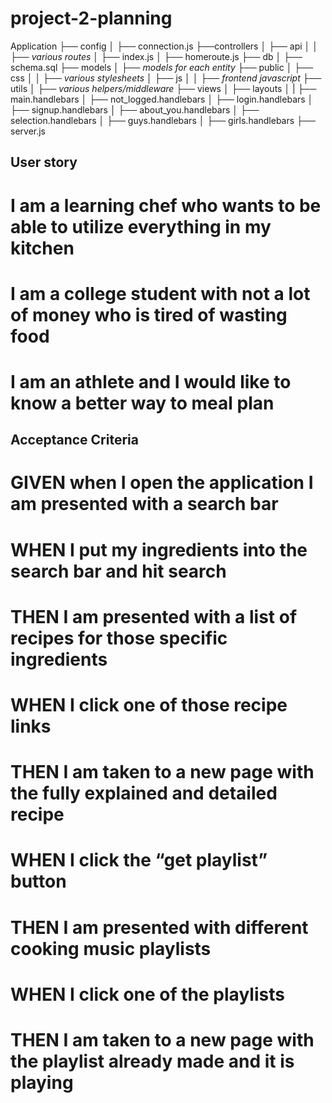 # project-2-planning

Application
├── config
│ ├── connection.js
├──controllers
│ ├── api
│ │ ├── *various routes*
│ ├── index.js
│ ├── homeroute.js
├── db
│ ├── schema.sql
├── models
│ ├── *models for each entity*
├── public
│ ├── css
│ │ ├── *various stylesheets*
│ ├── js
│ │ ├── *frontend javascript*
├── utils
│ ├── *various helpers/middleware*
├── views
│ ├── layouts
│ | ├── main.handlebars
│ ├── not_logged.handlebars
│ ├── login.handlebars
│ ├── signup.handlebars
│ ├── about_you.handlebars
│ ├── selection.handlebars
│ ├── guys.handlebars
│ ├── girls.handlebars
├── server.js


## User story
# I am a learning chef who wants to be able to utilize everything in my kitchen
# I am a college student with not a lot of money who is tired of wasting food
# I am an athlete and I would like to know a better way to meal plan 

## Acceptance Criteria
# GIVEN when I open the application I am presented with a search bar
# WHEN I put my ingredients into the search bar and hit search
# THEN I am presented with a list of recipes for those specific ingredients
# WHEN I click one of those recipe links
# THEN I am taken to a new page with the fully explained and detailed recipe
# WHEN I click the “get playlist” button 
# THEN I am presented with different cooking music playlists
# WHEN I click one of the playlists 
# THEN I am taken to a new page with the playlist already made and it is playing




